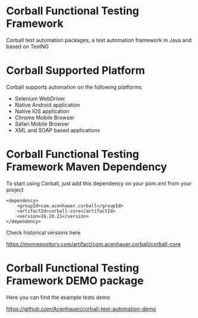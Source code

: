 Corball Functional Testing Framework
===============

Corball test automation packages, a test automation framework in Java and based on TestNG

Corball Supported Platform
==========================

Corball supports automation on the following platforms:

* Selenium WebDriver
* Native Android application
* Native IOS application
* Chrome Mobile Browser
* Safari Mobile Browser
* XML and SOAP based applications

Corball Functional Testing Framework Maven Dependency
===============

To start using Corball, just add this dependency on your pom.xml from your project

    <dependency>
        <groupId>com.acenhauer.corball</groupId>
        <artifactId>corball-core</artifactId>
        <version>16.10.21</version>
    </dependency>


Check historical versions here

https://mvnrepository.com/artifact/com.acenhauer.corball/corball-core

Corball Functional Testing Framework DEMO package
===============

Here you can find the example tests demo

https://github.com/Acenhauer/corball-test-automation-demo
